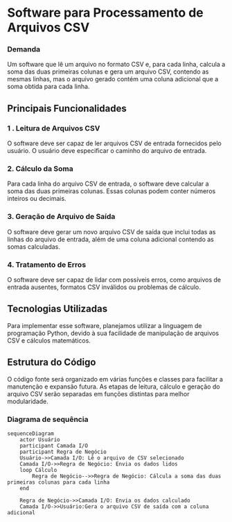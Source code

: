 # Software para Processamento de Arquivos CSV

### Demanda
Um software que lê um arquivo no formato CSV e, para cada linha, calcula a soma das duas primeiras colunas e gera um arquivo CSV, contendo as mesmas linhas, mas o arquivo gerado contém uma coluna adicional que a soma obtida para cada linha.

## Principais Funcionalidades

### 1 . Leitura de Arquivos CSV
O software deve ser capaz de ler arquivos CSV de entrada fornecidos pelo usuário. O usuário deve especificar o caminho do arquivo de entrada.

### 2. Cálculo da Soma
Para cada linha do arquivo CSV de entrada, o software deve calcular a soma das duas primeiras colunas. Essas colunas podem conter números inteiros ou decimais.

### 3. Geração de Arquivo de Saída
O software deve gerar um novo arquivo CSV de saída que inclui todas as linhas do arquivo de entrada, além de uma coluna adicional contendo as somas calculadas.

### 4. Tratamento de Erros
O software deve ser capaz de lidar com possíveis erros, como arquivos de entrada ausentes, formatos CSV inválidos ou problemas de cálculo.

## Tecnologias Utilizadas
Para implementar esse software, planejamos utilizar a linguagem de programação Python, devido à sua facilidade de manipulação de arquivos CSV e cálculos matemáticos.

## Estrutura do Código
O código fonte será organizado em várias funções e classes para facilitar a manutenção e expansão futura. As etapas de leitura, cálculo e geração do arquivo CSV serão separadas em funções distintas para melhor modularidade.

### Diagrama de sequência
```mermaid
sequenceDiagram
    actor Usuário
    participant Camada I/O
    participant Regra de Negócio
    Usuário->>Camada I/O: Lê o arquivo de CSV selecionado
    Camada I/O->>Regra de Negócio: Envia os dados lidos
    loop Cálculo
        Regra de Negócio-->>Regra de Negócio: Cálcula a soma das duas primeiras colunas para cada linha
    end
    
    Regra de Negócio->>Camada I/O: Envia os dados calculado
    Camada I/O->>Usuário:Gera o arquivo CSV de saída com a coluna adicional
    
